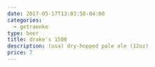 ```yaml
---
date: 2017-05-17T13:03:58-04:00
categories:
  - getraenke
type: beer
title: drake's 1500
description: (usa) dry-hopped pale ale (12oz)
price: 7
---
```

